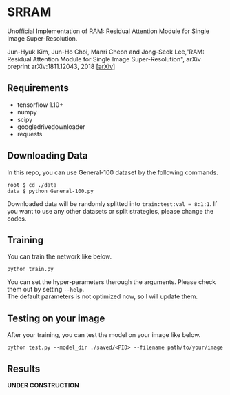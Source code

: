 # SRRAM
Unofficial Implementation of RAM: Residual Attention Module for Single Image Super-Resolution. 

Jun-Hyuk Kim, Jun-Ho Choi, Manri Cheon and Jong-Seok Lee,"RAM: Residual Attention Module for Single Image Super-Resolution", arXiv preprint arXiv:1811.12043, 2018 [[arXiv]](https://arxiv.org/abs/1811.12043)


## Requirements
- tensorflow 1.10+
- numpy
- scipy
- googledrivedownloader
- requests

## Downloading Data
In this repo, you can use General-100 dataset by the following commands. 
```
root $ cd ./data
data $ python General-100.py
```
Downloaded data will be randomly splitted into `train:test:val = 8:1:1`. If you want to use any other datasets or split strategies, please change the codes.

## Training
You can train the network like below.
```
python train.py
```
You can set the hyper-parameters therough the arguments. Please check them out by setting `--help`.  
The default parameters is not optimized now, so I will update them.

## Testing on your image
After your training, you can test the model on your image like below.
```
python test.py --model_dir ./saved/<PID> --filename path/to/your/image
```

## Results
**UNDER CONSTRUCTION**